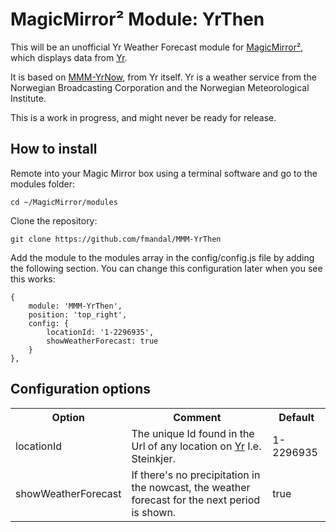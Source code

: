 # MagicMirror² Module: YrThen

This will be an unofficial Yr Weather Forecast module for [MagicMirror²](https://github.com/MichMich/MagicMirror), which displays data from [Yr](https://www.yr.no/nb/).

It is based on [MMM-YrNow](https://github.com/YR/MMM-YrNow), from Yr itself. Yr is a weather service from the Norwegian Broadcasting Corporation and the Norwegian Meteorological Institute.

This is a work in progress, and might never be ready for release.

## How to install

Remote into your Magic Mirror box using a terminal software and go to the modules folder:

    cd ~/MagicMirror/modules

Clone the repository:

	git clone https://github.com/fmandal/MMM-YrThen

Add the module to the modules array in the config/config.js file by adding the following section. You can change this configuration later when you see this works:

	{
		module: 'MMM-YrThen',
		position: 'top_right',
		config: {
			locationId: '1-2296935',
            showWeatherForecast: true
		}
	},

## Configuration options

<table style="width:100%">
	<tr>
		<th>Option</th>
		<th>Comment</th>
		<th>Default</th>
	</tr>
	<tr>
		<td>locationId</td>
		<td>The unique Id found in the Url of any location on <a href="https://www.yr.no/nb/liste/dag/1-2296935/Norge/Nord-Trøndelag/Steinkjer/Steinkjer">Yr</a> I.e. Steinkjer.</td>
		<td>1-2296935</td>
	</tr>
    <tr>
        <td>showWeatherForecast</td>
        <td>If there's no precipitation in the nowcast, the weather forecast for the next period is shown.</td>
        <td>true</td>
    </tr>
</table>
